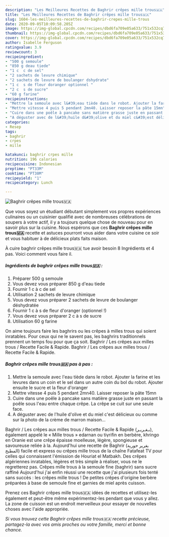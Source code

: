 ```yaml
---
description: "Les Meilleures Recettes de Baghrir crêpes mille trous🇲🇦"
title: "Les Meilleures Recettes de Baghrir crêpes mille trous🇲🇦"
slug: 1604-les-meilleures-recettes-de-baghrir-crepes-mille-trous
date: 2020-09-05T10:09:58.205Z
image: https://img-global.cpcdn.com/recipes/dbd6fa709e05a633/751x532cq70/baghrir-crepes-mille-trous🇲🇦-photo-principale-de-la-recette.jpg
thumbnail: https://img-global.cpcdn.com/recipes/dbd6fa709e05a633/751x532cq70/baghrir-crepes-mille-trous🇲🇦-photo-principale-de-la-recette.jpg
cover: https://img-global.cpcdn.com/recipes/dbd6fa709e05a633/751x532cq70/baghrir-crepes-mille-trous🇲🇦-photo-principale-de-la-recette.jpg
author: Isabelle Ferguson
ratingvalue: 3.9
reviewcount: 3
recipeingredient:
- "500 g semoule"
- "850 g deau tiede"
- "1 c  c de sel"
- "2 sachets de levure chimique"
- "2 sachets de levure de boulanger dshydrate"
- "1 c  s de fleur doranger optionnel "
- "2 c  s de sucre"
- "60 g farine"
recipeinstructions:
- "Mettre la semoule avec l&#39;eau tiède dans le robot. Ajouter la farine et les levures dans un coin et le sel dans un autre coin du bol du robot. Ajouter ensuite le sucre et la fleur d&#39;oranger"
- "Mettre vitesse 4 puis 5 pendant 2mn40. Laisser reposer la pâte 15mn"
- "Cuire dans une poêle à pancake sans matière grasse juste en passant la poêle sous l&#39;eau entre chaque crêpe. La crêpe se cuit sur une seule face."
- "A déguster avec de l&#39;huile d&#39;olive et du miel c&#39;est délicieux ou comme sur la photo de la crème de marron maison..."
categories:
- Resep
tags:
- baghrir
- crpes
- mille

katakunci: baghrir crpes mille 
nutrition: 196 calories
recipecuisine: Indonesian
preptime: "PT33M"
cooktime: "PT30M"
recipeyield: "1"
recipecategory: Lunch

---
```



![Baghrir crêpes mille trous🇲🇦](https://img-global.cpcdn.com/recipes/dbd6fa709e05a633/751x532cq70/baghrir-crepes-mille-trous🇲🇦-photo-principale-de-la-recette.jpg)

Que vous soyez un étudiant débutant simplement vos propres expériences culinaires ou un cuisinier qualifié avec de nombreuses célébrations de soupers à votre actif, il y a toujours quelque chose de nouveau pour en savoir plus sur la cuisine. Nous espérons que ces <strong> Baghrir crêpes mille trous🇲🇦 </strong> recette et astuces pourront vous aider dans votre cuisine ce soir et vous habituer à de délicieux plats faits maison.

<!--inarticleads1-->

À cuire baghrir crêpes mille trous🇲🇦 tue avoir besoin 8 Ingrédients et 4 pas. Voici comment vous faire il.

##### Ingrédients de baghrir crêpes mille trous🇲🇦 :

1. Préparer 500 g semoule
1. Vous devez vous préparer 850 g d&#39;eau tiede
1. Fournir 1 c à c de sel
1. Utilisation 2 sachets de levure chimique
1. Vous devez vous préparer 2 sachets de levure de boulanger déshydratée
1. Fournir 1 c à s de fleur d&#39;oranger (optionnel !)
1. Vous devez vous préparer 2 c à s de sucre
1. Utilisation 60 g farine


On aime toujours faire les baghrirs ou les crêpes à milles trous qui soient inratables. Pour ceux qui ne le savent pas, les baghrirs traditionnels prennent un temps fou pour que ça soit. Baghrir / Les crêpes aux milles trous / Recette Facile &amp; Rapide. Baghrir / Les crêpes aux milles trous / Recette Facile &amp; Rapide. 

<!--inarticleads2-->

##### Baghrir crêpes mille trous🇲🇦 pas à pas :

1. Mettre la semoule avec l&#39;eau tiède dans le robot. Ajouter la farine et les levures dans un coin et le sel dans un autre coin du bol du robot. Ajouter ensuite le sucre et la fleur d&#39;oranger
1. Mettre vitesse 4 puis 5 pendant 2mn40. Laisser reposer la pâte 15mn
1. Cuire dans une poêle à pancake sans matière grasse juste en passant la poêle sous l&#39;eau entre chaque crêpe. La crêpe se cuit sur une seule face.
1. A déguster avec de l&#39;huile d&#39;olive et du miel c&#39;est délicieux ou comme sur la photo de la crème de marron maison...


Baghrir / Les crêpes aux milles trous / Recette Facile &amp; Rapide (بـغـريـر), également appelé le « Mille trous » edarnan ou tiγrifin en berbère, khringo en Oranie est une crêpe épaisse moelleuse, légère, spongieuse et savoureuse reliée à la. Aujourd&#39;hui une recette de Baghrir (بغرير حورية المطبخ) facile et express ou crêpes mille trous de la chaîne Fatafeat TV pour celles qui connaissent l&#39;émission de Houriat el Matbakh. Des crêpes algériennes inratables, légères et très simple à réaliser, vous ne le regretterez pas. Crêpes mille trous à la semoule fine (baghrir) sans sucre raffiné Aujourd&#39;hui j&#39;ai enfin réussi une recette que j&#39;ai plusieurs fois tenté sans succès : les crêpes mille trous ! De petites crêpes d&#39;origine berbère préparées à base de semoule fine et garnies de miel après cuisson. 

<!--inarticleads1-->

<p>
Prenez ces Baghrir crêpes mille trous🇲🇦 idées de recettes et utilisez-les également et peut-être même expérimentez-les pendant que vous y allez. La zone de cuisson est un endroit merveilleux pour essayer de nouvelles choses avec l'aide appropriée.
</p>

<p>
<i>Si vous trouvez cette Baghrir crêpes mille trous🇲🇦 recette précieuse, partagez-la avec vos amis proches ou votre famille, merci et bonne chance.</i>
</p>
